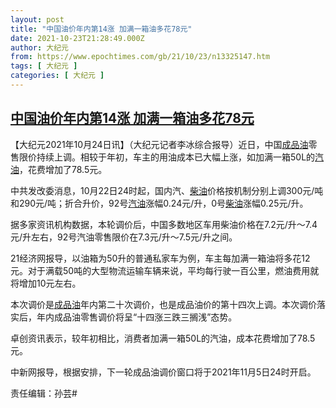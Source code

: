 ```yaml
---
layout: post
title: "中国油价年内第14涨 加满一箱油多花78元"
date: 2021-10-23T21:28:49.000Z
author: 大纪元
from: https://www.epochtimes.com/gb/21/10/23/n13325147.htm
tags: [ 大纪元 ]
categories: [ 大纪元 ]
---
```

<!--1635024529000-->
[中国油价年内第14涨 加满一箱油多花78元](https://www.epochtimes.com/gb/21/10/23/n13325147.htm)
------

<div>
<p>【大纪元2021年10月24日讯】（大纪元记者李冰综合报导）近日，中国<a href="https://www.epochtimes.com/gb/tag/%E6%88%90%E5%93%81%E6%B2%B9.html">成品油</a>零售限价持续上调。相较于年初，车主的用油成本已大幅上涨，如加满一箱50L的<a href="https://www.epochtimes.com/gb/tag/%E6%B1%BD%E6%B2%B9.html">汽油</a>，花费增加了78.5元。</p><p>中共发改委消息，10月22日24时起，国内汽、<a href="https://www.epochtimes.com/gb/tag/%E6%9F%B4%E6%B2%B9.html">柴油</a>价格按机制分别上调300元/吨和290元/吨；折合升价，92号<a href="https://www.epochtimes.com/gb/tag/%E6%B1%BD%E6%B2%B9.html">汽油</a>涨幅0.24元/升，0号<a href="https://www.epochtimes.com/gb/tag/%E6%9F%B4%E6%B2%B9.html">柴油</a>涨幅0.25元/升。</p><p>据多家资讯机构数据，本轮调价后，中国多数地区车用柴油价格在7.2元/升～7.4元/升左右，92号汽油零售限价在7.3元/升～7.5元/升之间。</p><p>21经济网报导，以油箱为50升的普通私家车为例，车主每加满一箱油将多花12元。对于满载50吨的大型物流运输车辆来说，平均每行驶一百公里，燃油费用就将增加10元左右。</p><p>本次调价是<a href="https://www.epochtimes.com/gb/tag/%E6%88%90%E5%93%81%E6%B2%B9.html">成品油</a>年内第二十次调价，也是成品油价的第十四次上调。本次调价落实后，年内成品油零售调价将呈“十四涨三跌三搁浅”态势。</p><p>卓创资讯表示，较年初相比，消费者加满一箱50L的汽油，成本花费增加了78.5元。</p><p>中新网报导，根据安排，下一轮成品油调价窗口将于2021年11月5日24时开启。</p><p>责任编辑：孙芸#</p>
</div>
